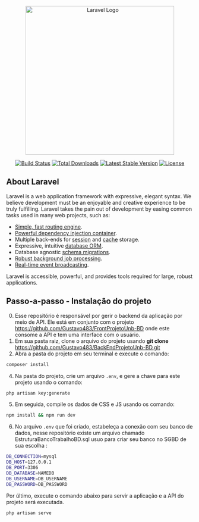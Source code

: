 <p align="center"><a href="https://laravel.com" target="_blank"><img src="https://raw.githubusercontent.com/laravel/art/master/logo-lockup/5%20SVG/2%20CMYK/1%20Full%20Color/laravel-logolockup-cmyk-red.svg" width="400" alt="Laravel Logo"></a></p>

<p align="center">
<a href="https://travis-ci.org/laravel/framework"><img src="https://travis-ci.org/laravel/framework.svg" alt="Build Status"></a>
<a href="https://packagist.org/packages/laravel/framework"><img src="https://img.shields.io/packagist/dt/laravel/framework" alt="Total Downloads"></a>
<a href="https://packagist.org/packages/laravel/framework"><img src="https://img.shields.io/packagist/v/laravel/framework" alt="Latest Stable Version"></a>
<a href="https://packagist.org/packages/laravel/framework"><img src="https://img.shields.io/packagist/l/laravel/framework" alt="License"></a>
</p>

## About Laravel

Laravel is a web application framework with expressive, elegant syntax. We believe development must be an enjoyable and creative experience to be truly fulfilling. Laravel takes the pain out of development by easing common tasks used in many web projects, such as:

- [Simple, fast routing engine](https://laravel.com/docs/routing).
- [Powerful dependency injection container](https://laravel.com/docs/container).
- Multiple back-ends for [session](https://laravel.com/docs/session) and [cache](https://laravel.com/docs/cache) storage.
- Expressive, intuitive [database ORM](https://laravel.com/docs/eloquent).
- Database agnostic [schema migrations](https://laravel.com/docs/migrations).
- [Robust background job processing](https://laravel.com/docs/queues).
- [Real-time event broadcasting](https://laravel.com/docs/broadcasting).

Laravel is accessible, powerful, and provides tools required for large, robust applications.

## Passo-a-passo - Instalação do projeto
0. Esse repositório é responsável por gerir o backend da aplicação por meio de API. Ele está em conjunto com o projeto https://github.com/Gustavo483/FrontProjetoUnb-BD onde este consome a API e tem uma interface com o usuário. 
1. Em sua pasta raiz, clone o arquivo do projeto usando **git clone** https://github.com/Gustavo483/BackEndProjetoUnb-BD.git
2. Abra a pasta do projeto em seu terminal e execute o comando:

```sh
composer install
```

4. Na pasta do projeto, crie um arquivo `.env`, e gere a chave para este projeto usando o comando:

```sh
php artisan key:generate
```

5. Em seguida, compile os dados de CSS e JS usando os comando:

```sh
npm install && npm run dev
```

6. No arquivo `.env` que foi criado, estabeleça a conexão com seu banco de dados, nesse repositório existe um arquivo chamado EstruturaBancoTrabalhoBD.sql usuo para criar seu banco no SGBD de sua escolha :

```sh
DB_CONNECTION=mysql
DB_HOST=127.0.0.1
DB_PORT=3306
DB_DATABASE=NAMEDB
DB_USERNAME=DB_USERNAME
DB_PASSWORD=DB_PASSWORD
```

Por último, execute o comando abaixo para servir a aplicação e a API do projeto será executada.

```sh
php artisan serve
```
